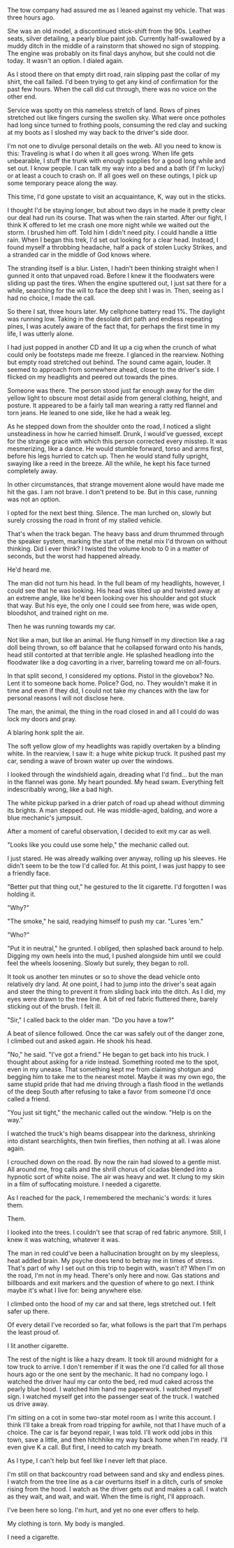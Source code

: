 The tow company had assured me as I leaned against my vehicle. That was three hours ago.

She was an old model, a discontinued stick-shift from the 90s. Leather seats, silver detailing, a pearly blue paint job. Currently half-swallowed by a muddy ditch in the middle of a rainstorm that showed no sign of stopping. The engine was probably on its final days anyhow, but she could not die today. It wasn't an option. I dialed again.

As I stood there on that empty dirt road, rain slipping past the collar of my shirt, the call failed. I'd been trying to get any kind of confirmation for the past few hours. When the call did cut through, there was no voice on the other end.

Service was spotty on this nameless stretch of land. Rows of pines stretched out like fingers cursing the swollen sky. What were once potholes had long since turned to frothing pools, consuming the red clay and sucking at my boots as I sloshed my way back to the driver's side door.

I'm not one to divulge personal details on the web. All you need to know is this: Traveling is what I do when it all goes wrong. When life gets unbearable, I stuff the trunk with enough supplies for a good long while and set out. I know people. I can talk my way into a bed and a bath (if I'm lucky) or at least a couch to crash on. If all goes well on these outings, I pick up some temporary peace along the way. 

This time, I'd gone upstate to visit an acquaintance, K, way out in the sticks.

I thought I'd be staying longer, but about two days in he made it pretty clear our deal had run its course. That was when the rain started. After our fight, I think K offered to let me crash one more night while we waited out the storm. I brushed him off. Told him I didn't need pity. I could handle a little rain. When I began this trek, I'd set out looking for a clear head. Instead, I found myself a throbbing headache, half a pack of stolen Lucky Strikes, and a stranded car in the middle of God knows where.

The stranding itself is a blur. Listen, I hadn't been thinking straight when I gunned it onto that unpaved road. Before I knew it the floodwaters were sliding up past the tires. When the engine sputtered out, I just sat there for a while, searching for the will to face the deep shit I was in. Then, seeing as I had no choice, I made the call.

So there I sat, three hours later. My cellphone battery read 1%. The daylight was running low. Taking in the desolate dirt path and endless repeating pines, I was acutely aware of the fact that, for perhaps the first time in my life, I was utterly alone.

I had just popped in another CD and lit up a cig when the crunch of what could only be footsteps made me freeze. I glanced in the rearview. Nothing but empty road stretched out behind. The sound came again, louder. It seemed to approach from somewhere ahead, closer to the driver's side. I flicked on my headlights and peered out towards the pines.

Someone was there. The person stood just far enough away for the dim yellow light to obscure most detail aside from general clothing, height, and posture. It appeared to be a fairly tall man wearing a ratty red flannel and torn jeans. He leaned to one side, like he had a weak leg.

As he stepped down from the shoulder onto the road, I noticed a slight unsteadiness in how he carried himself. Drunk, I would've guessed, except for the strange grace with which this person corrected every misstep. It was mesmerizing, like a dance. He would stumble forward, torso and arms first, before his legs hurried to catch up. Then he would stand fully upright, swaying like a reed in the breeze. All the while, he kept his face turned completely away.

In other circumstances, that strange movement alone would have made me hit the gas. I am not brave. I don't pretend to be. But in this case, running was not an option.

I opted for the next best thing. Silence. The man lurched on, slowly but surely crossing the road in front of my stalled vehicle.

That's when the track began. The heavy bass and drum thrummed through the speaker system, marking the start of the metal mix I'd thrown on without thinking. Did I ever think? I twisted the volume knob to 0 in a matter of seconds, but the worst had happened already.

He'd heard me.

The man did not turn his head. In the full beam of my headlights, however, I could see that he was looking. His head was tilted up and twisted away at an extreme angle, like he'd been looking over his shoulder and got stuck that way. But his eye, the only one I could see from here, was wide open, bloodshot, and trained right on me.

Then he was running towards my car.

Not like a man, but like an animal. He flung himself in my direction like a rag doll being thrown, so off balance that he collapsed forward onto his hands, head still contorted at that terrible angle. He splashed headlong into the floodwater like a dog cavorting in a river, barreling toward me on all-fours. 

In that split second, I considered my options. Pistol in the glovebox? No. Lent it to someone back home. Police? God, no. They wouldn't make it in time and even if they did, I could not take my chances with the law for personal reasons I will not disclose here. 

The man, the animal, the thing in the road closed in and all I could do was lock my doors and pray.

A blaring honk split the air.

The soft yellow glow of my headlights was rapidly overtaken by a blinding white. In the rearview, I saw it: a huge white pickup truck. It pushed past my car, sending a wave of brown water up over the windows. 

I looked through the windshield again, dreading what I'd find... but the man in the flannel was gone. My heart pounded. My head swam. Everything felt indescribably wrong, like a bad high.

The white pickup parked in a drier patch of road up ahead without dimming its brights. A man stepped out. He was middle-aged, balding, and wore a blue mechanic's jumpsuit.

After a moment of careful observation, I decided to exit my car as well.

"Looks like you could use some help," the mechanic called out.

I just stared. He was already walking over anyway, rolling up his sleeves. He didn't seem to be the tow I'd called for. At this point, I was just happy to see a friendly face.

"Better put that thing out," he gestured to the lit cigarette. I'd forgotten I was holding it.

"Why?" 

"The smoke," he said, readying himself to push my car. "Lures 'em."

"Who?"

"Put it in neutral," he grunted. I obliged, then splashed back around to help. Digging my own heels into the mud, I pushed alongside him until we could feel the wheels loosening. Slowly but surely, they began to roll.

It took us another ten minutes or so to shove the dead vehicle onto relatively dry land. At one point, I had to jump into the driver's seat again and steer the thing to prevent it from sliding back into the ditch. As I did, my eyes were drawn to the tree line. A bit of red fabric fluttered there, barely sticking out of the brush. I felt ill.

"Sir," I called back to the older man. "Do you have a tow?"

A beat of silence followed. Once the car was safely out of the danger zone, I climbed out and asked again. He shook his head.

"No," he said. "I've got a friend." He began to get back into his truck. I thought about asking for a ride instead. Something rooted me to the spot, even in my unease. That something kept me from claiming shotgun and begging him to take me to the nearest motel. Maybe it was my own ego, the same stupid pride that had me driving through a flash flood in the wetlands of the deep South after refusing to take a favor from someone I'd once called a friend. 

"You just sit tight," the mechanic called out the window. "Help is on the way."

I watched the truck's high beams disappear into the darkness, shrinking into distant searchlights, then twin fireflies, then nothing at all. I was alone again.

I crouched down on the road. By now the rain had slowed to a gentle mist. All around me, frog calls and the shrill chorus of cicadas blended into a hypnotic sort of white noise. The air was heavy and wet. It clung to my skin in a film of suffocating moisture. I needed a cigarette.

As I reached for the pack, I remembered the mechanic's words: it lures them.

Them.

I looked into the trees. I couldn't see that scrap of red fabric anymore. Still, I knew it was watching, whatever it was. 

The man in red could've been a hallucination brought on by my sleepless, heat addled brain. My psyche does tend to betray me in times of stress. That's part of why I set out on this trip to begin with, wasn't it? When I'm on the road, I'm not in my head. There's only here and now. Gas stations and billboards and exit markers and the question of where to go next. I think maybe it's what I live for: being anywhere else. 

I climbed onto the hood of my car and sat there, legs stretched out. I felt safer up there.

Of every detail I've recorded so far, what follows is the part that I'm perhaps the least proud of.

I lit another cigarette.

The rest of the night is like a hazy dream. It took till around midnight for a tow truck to arrive. I don't remember if it was the one I'd called for all those hours ago or the one sent by the mechanic. It had no company logo. I watched the driver haul my car onto the bed, red mud caked across the pearly blue hood. I watched him hand me paperwork. I watched myself sign. I watched myself get into the passenger seat of the truck. I watched us drive away.

I'm sitting on a cot in some two-star motel room as I write this account. I think I'll take a break from road tripping for awhile, not that I have much of a choice. The car is far beyond repair, I was told. I'll work odd jobs in this town, save a little, and then hitchhike my way back home when I'm ready. I'll even give K a call. But first, I need to catch my breath.

As I type, I can't help but feel like I never left that place. 

I'm still on that backcountry road between sand and sky and endless pines. I watch from the tree line as a car overturns itself in a ditch, curls of smoke rising from the hood. I watch as the driver gets out and makes a call. I watch as they wait, and wait, and wait. When the time is right, I'll approach.

I've been here so long. I'm hurt, and yet no one ever offers to help.

My clothing is torn. My body is mangled.

I need a cigarette.